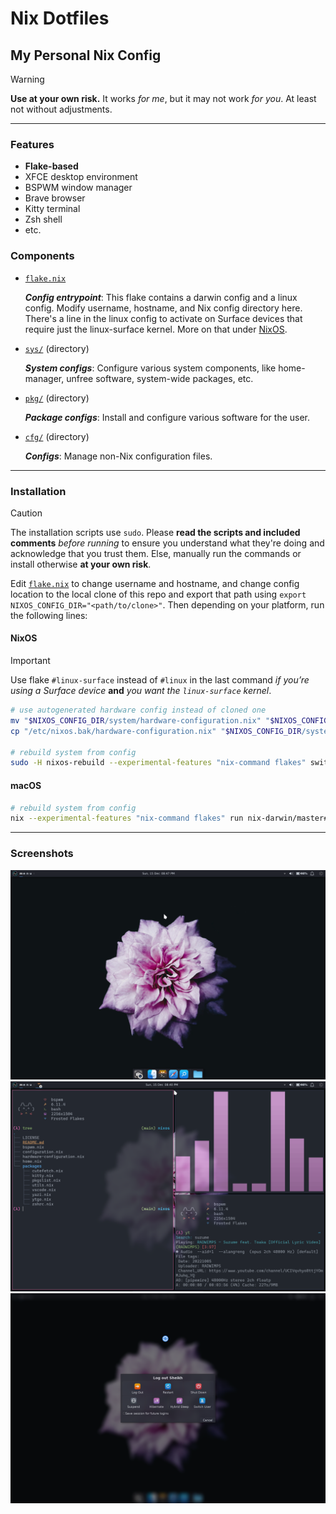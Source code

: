 # Nix Dotfiles

## My Personal Nix Config

> [!WARNING]
> **Use at your own risk.** It works _for me_, but it may not work _for you_. At least not without adjustments.

---

### Features

- **Flake-based**
- XFCE desktop environment
- BSPWM window manager
- Brave browser
- Kitty terminal
- Zsh shell
- etc.

### Components

- [`flake.nix`](./flake.nix)

  _**Config entrypoint**_: This flake contains a darwin config and a linux config. Modify username, hostname, and Nix config directory here. There's a line in the linux config to activate on Surface devices that require just the linux-surface kernel. More on that under [NixOS](#nixos).

- [`sys/`](./sys/) (directory)

  _**System configs**_: Configure various system components, like home-manager, unfree software, system-wide packages, etc.

- [`pkg/`](./pkg/) (directory)

  _**Package configs**_: Install and configure various software for the user.

- [`cfg/`](./cfg/) (directory)

  _**Configs**_: Manage non-Nix configuration files.

---

### Installation

> [!CAUTION]
> The installation scripts use `sudo`. Please **read the scripts and included comments** _before running_ to ensure you understand what they're doing and acknowledge that you trust them. Else, manually run the commands or install otherwise **at your own risk**.

Edit [`flake.nix`](./flake.nix) to change username and hostname, and change config location to the local clone of this repo and export that path using `export NIXOS_CONFIG_DIR="<path/to/clone>"`. Then depending on your platform, run the following lines:

#### NixOS

> [!IMPORTANT]
> Use flake `#linux-surface` instead of `#linux` in the last command _if you’re using a Surface device_ **and** _you want the `linux-surface` kernel_.

```sh
# use autogenerated hardware config instead of cloned one
mv "$NIXOS_CONFIG_DIR/system/hardware-configuration.nix" "$NIXOS_CONFIG_DIR/system/hardware-configuration.nix.bak"
cp "/etc/nixos.bak/hardware-configuration.nix" "$NIXOS_CONFIG_DIR/system/"

# rebuild system from config
sudo -H nixos-rebuild --experimental-features "nix-command flakes" switch --flake "$NIXOS_CONFIG_DIR#linux" # or linux-surface
```

#### macOS

```sh
# rebuild system from config
nix --experimental-features "nix-command flakes" run nix-darwin/master#darwin-rebuild -- switch --flake "$NIXOS_CONFIG_DIR#darwin"
```

---

### Screenshots

![NixOS Screenshot, showing desktop with flower background and XFCE panels](./img/screenshot_0.png "NixOS Screenshot 0")
![NixOS Screenshot, showing 3 windows of Kitty terminal in BSPWM](./img/screenshot_1.png "NixOS Screenshot 1")
![NixOS Screenshot, showing logoff dialog](./img/screenshot_2.png "NixOS Screenshot 2")
